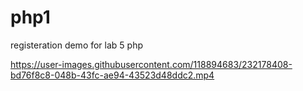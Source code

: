# php1
registeration demo for lab 5 php

https://user-images.githubusercontent.com/118894683/232178408-bd76f8c8-048b-43fc-ae94-43523d48ddc2.mp4

